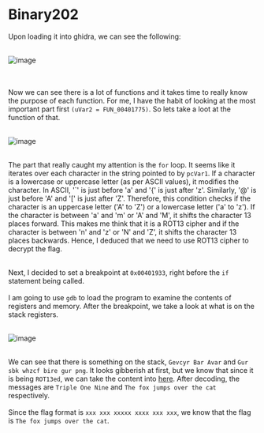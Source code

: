 # Binary202

Upon loading it into ghidra, we can see the following: <br><br>

![image](https://github.com/Jurf3d/CTF/assets/139546647/2e02eeaf-29af-4b21-8786-87c4848c3707)

<br><br>
Now we can see there is a lot of functions and it takes time to really know the purpose of each function. For me, I have the habit of looking at the most important 
part first `(uVar2 = FUN_00401775)`. So lets take a loot at the function of that. <br><br>

![image](https://github.com/Jurf3d/CTF/assets/139546647/9745a165-3b2d-421b-9a1b-ff07b1ef77ad)

<br> The part that really caught my attention is the `for` loop. It seems like it iterates over each character
in the string pointed to by `pcVar1`. If a character is a lowercase or uppercase letter (as per ASCII values),
it modifies the character. In ASCII, '`' is just before 'a' and '{' is just after 'z'. Similarly, '@' is just before 'A' and '[' is just after 'Z'. 
Therefore, this condition checks if the character is an uppercase letter ('A' to 'Z') or a lowercase letter ('a' to 'z'). 
If the character is between 'a' and 'm' or 'A' and 'M', it shifts the character 13 places forward.
This makes me think that it is a ROT13 cipher and if the character is between 'n' and 'z' or 'N' and 'Z', it
shifts the character 13 places backwards. Hence, I deduced that we need to use ROT13 cipher to decrypt the flag.

<br> Next, I decided to set a breakpoint at `0x00401933`, right before the `if` statement being called.
<br><br> I am going to use `gdb` to load the program to examine the contents of registers and memory.
After the breakpoint, we take a look at what is on the stack registers. <br><br>

![image](https://github.com/Jurf3d/CTF/assets/139546647/eacbe972-fb71-4ce5-8f2b-50a882ec72ad)

<br> We can see that there is something on the stack, `Gevcyr Bar Avar` and `Gur sbk whzcf bire gur png`. It looks gibberish at first,
but we know that since it is being `ROT13ed`, we can take the content into [here](https://www.dcode.fr/rot-13-cipher).
After decoding, the messages are `Triple One Nine` and `The fox jumps over the cat` respectively.
<br><br>
Since the flag format is `xxx xxx xxxxx xxxx xxx xxx`, we know that the flag is `The fox jumps over the cat`.

